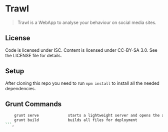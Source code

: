 # Trawl
>   Trawl is a WebApp to analyse your behaviour on social media sites.


## License

Code is licensed under ISC. Content is licensed under CC-BY-SA 3.0. See the LICENSE file for details.


## Setup

After cloning this repo you need to run `npm install` to install all the needed dependencies.


## Grunt Commands

```bash          
    grunt serve             starts a lightweight server and opens the app inside your browser
    grunt build             builds all files for deployment
```‚
